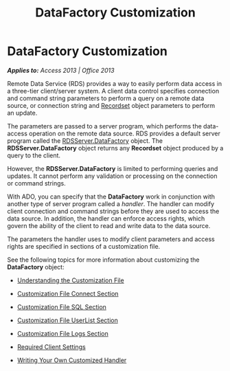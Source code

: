 ﻿---
title: DataFactory Customization
TOCTitle: DataFactory Customization
ms:assetid: 43cd7416-1f05-87ee-22f0-6cf0d2d1b39f
ms:mtpsurl: https://msdn.microsoft.com/en-us/library/JJ249205(v=office.15)
ms:contentKeyID: 48544511
ms.date: 09/18/2015
mtps_version: v=office.15
---

# DataFactory Customization


_**Applies to:** Access 2013 | Office 2013_

Remote Data Service (RDS) provides a way to easily perform data access in a three-tier client/server system. A client data control specifies connection and command string parameters to perform a query on a remote data source, or connection string and [Recordset](recordset-object-ado.md) object parameters to perform an update.

The parameters are passed to a server program, which performs the data-access operation on the remote data source. RDS provides a default server program called the [RDSServer.DataFactory](datafactory-object-rdsserver.md) object. The **RDSServer.DataFactory** object returns any **Recordset** object produced by a query to the client.

However, the **RDSServer.DataFactory** is limited to performing queries and updates. It cannot perform any validation or processing on the connection or command strings.

With ADO, you can specify that the **DataFactory** work in conjunction with another type of server program called a *handler*. The handler can modify client connection and command strings before they are used to access the data source. In addition, the handler can enforce access rights, which govern the ability of the client to read and write data to the data source.

The parameters the handler uses to modify client parameters and access rights are specified in sections of a customization file.

See the following topics for more information about customizing the **DataFactory** object:

  - [Understanding the Customization File](understanding-the-customization-file.md)

  - [Customization File Connect Section](customization-file-connect-section.md)

  - [Customization File SQL Section](customization-file-sql-section.md)

  - [Customization File UserList Section](customization-file-userlist-section.md)

  - [Customization File Logs Section](customization-file-logs-section.md)

  - [Required Client Settings](https://msdn.microsoft.com/en-us/library/ff836356\(v=office.15\))

  - [Writing Your Own Customized Handler](https://msdn.microsoft.com/en-us/library/jj249402\(v=office.15\))

